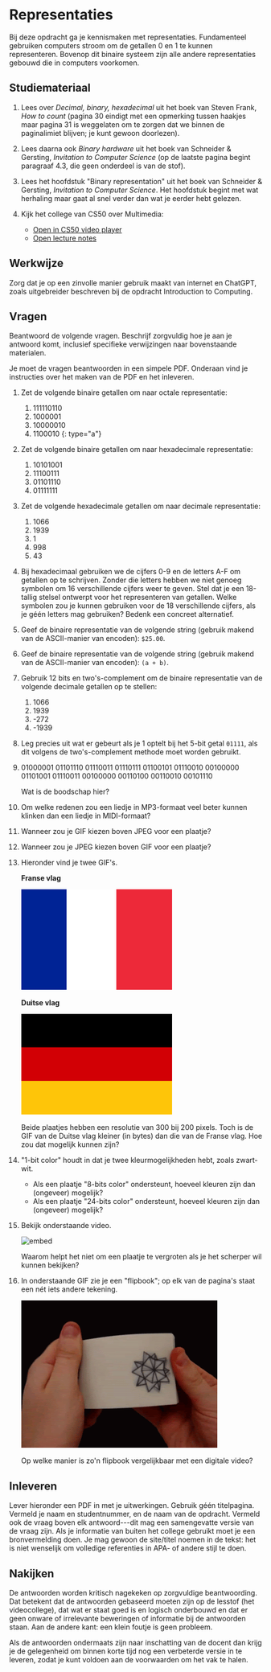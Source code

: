 # Representaties

Bij deze opdracht ga je kennismaken met representaties. Fundamenteel gebruiken computers stroom om de getallen 0 en 1 te kunnen representeren. Bovenop dit binaire systeem zijn alle andere representaties gebouwd die in computers voorkomen.

## Studiemateriaal

1.  Lees over *Decimal, binary, hexadecimal* uit het boek van Steven Frank, *How to count* (pagina 30 eindigt met een opmerking tussen haakjes maar pagina 31 is weggelaten om te zorgen dat we binnen de paginalimiet blijven; je kunt gewoon doorlezen).

2.  Lees daarna ook *Binary hardware* uit het boek van Schneider & Gersting, *Invitation to Computer Science* (op de laatste pagina begint paragraaf 4.3, die geen onderdeel is van de stof).

3.  Lees het hoofdstuk "Binary representation" uit het boek van Schneider & Gersting, *Invitation to Computer Science*. Het hoofdstuk begint met wat herhaling maar gaat al snel verder dan wat je eerder hebt gelezen.

4.  Kijk het college van CS50 over Multimedia:

    - [Open in CS50 video player](https://video.cs50.io/kccUxGDsMAQ?screen=d9eb5UAlvWc)
    - [Open lecture notes](https://cs50.harvard.edu/ap/2021/curriculum/technology/notes/multimedia/)

## Werkwijze

Zorg dat je op een zinvolle manier gebruik maakt van internet en ChatGPT, zoals uitgebreider beschreven bij de opdracht Introduction to Computing.

## Vragen

Beantwoord de volgende vragen. Beschrijf zorgvuldig hoe je aan je antwoord komt, inclusief specifieke verwijzingen naar bovenstaande materialen.

Je moet de vragen beantwoorden in een simpele PDF. Onderaan vind je instructies over het maken van de PDF en het inleveren.

1.  Zet de volgende binaire getallen om naar octale representatie:

    1. 111110110
    1. 1000001
    1. 10000010
    1. 1100010
    {: type="a"}

2.  Zet de volgende binaire getallen om naar hexadecimale representatie:

    1. 10101001
    1. 11100111
    1. 01101110
    1. 01111111

3.  Zet de volgende hexadecimale getallen om naar decimale representatie:

    1. 1066
    1. 1939
    1. 1
    1. 998
    1. 43

4.  Bij hexadecimaal gebruiken we de cijfers 0-9 en de letters A-F om getallen op te schrijven. Zonder die letters hebben we niet genoeg symbolen om 16 verschillende cijfers weer te geven. Stel dat je een 18-tallig stelsel ontwerpt voor het representeren van getallen. Welke symbolen zou je kunnen gebruiken voor de 18 verschillende cijfers, als je géén letters mag gebruiken? Bedenk een concreet alternatief.

1.  Geef de binaire representatie van de volgende string (gebruik makend van de ASCII-manier van encoden): `$25.00`.

1.  Geef de binaire representatie van de volgende string (gebruik makend van de ASCII-manier van encoden): `(a + b)`.

1.  Gebruik 12 bits en two's-complement om de binaire representatie van de volgende decimale getallen op te stellen:

    1. 1066
    1. 1939
    1. -272
    1. -1939

1.  Leg precies uit wat er gebeurt als je 1 optelt bij het 5-bit getal `01111`, als dit volgens de two's-complement methode moet worden gebruikt.

1.  01000001 01101110 01110011 01110111 01100101 01110010 00100000 01101001 01110011 00100000 00110100 00110010 00101110

    Wat is de boodschap hier?

1.  Om welke redenen zou een liedje in MP3-formaat veel beter kunnen klinken dan een liedje in MIDI-formaat?

2.  Wanneer zou je GIF kiezen boven JPEG voor een plaatje?

3.  Wanneer zou je JPEG kiezen boven GIF voor een plaatje?

4.  Hieronder vind je twee GIF's.

    **Franse vlag**

    ![French Flag: blue, white and red from left to right, each being a bit wider than the previous](300px-Civil_and_Naval_Ensign_of_France.svg.png)

    **Duitse vlag**

    ![German Flag: black, red and yellow from top to bottom in equal parts](1280px-Flag_of_Germany.svg.png)

    Beide plaatjes hebben een resolutie van 300 bij 200 pixels. Toch is de GIF van de Duitse vlag kleiner (in bytes) dan die van de Franse vlag. Hoe zou dat mogelijk kunnen zijn?

5.  "1-bit color" houdt in dat je twee kleurmogelijkheden hebt, zoals zwart-wit.

    - Als een plaatje "8-bits color" ondersteunt, hoeveel kleuren zijn dan (ongeveer) mogelijk?
    - Als een plaatje "24-bits color" ondersteunt, hoeveel kleuren zijn dan (ongeveer) mogelijk?

6.  Bekijk onderstaande video.

    ![embed](https://www.youtube.com/embed/WwnI0RS6J5A)

    Waarom helpt het niet om een plaatje te vergroten als je het scherper wil kunnen bekijken?

7.  In onderstaande GIF zie je een "flipbook"; op elk van de pagina's staat een nét iets andere tekening.

    ![Someone showing an animation in a flipbook](giphy.gif)

    Op welke manier is zo'n flipbook vergelijkbaar met een digitale video?

## Inleveren

Lever hieronder een PDF in met je uitwerkingen. Gebruik géén titelpagina. Vermeld je naam en studentnummer, en de naam van de opdracht. Vermeld ook de vraag boven elk antwoord---dit mag een samengevatte versie van de vraag zijn. Als je informatie van buiten het college gebruikt moet je een bronvermelding doen. Je mag gewoon de site/titel noemen in de tekst: het is niet wenselijk om volledige referenties in APA- of andere stijl te doen.

## Nakijken

De antwoorden worden kritisch nagekeken op zorgvuldige beantwoording. Dat betekent dat de antwoorden gebaseerd moeten zijn op de lesstof (het videocollege), dat wat er staat goed is en logisch onderbouwd en dat er geen onware of irrelevante beweringen of informatie bij de antwoorden staan. Aan de andere kant: een klein foutje is geen probleem.

Als de antwoorden ondermaats zijn naar inschatting van de docent dan krijg je de gelegenheid om binnen korte tijd nog een verbeterde versie in te leveren, zodat je kunt voldoen aan de voorwaarden om het vak te halen.
